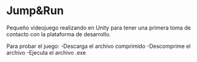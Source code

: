 # Jump&Run

Pequeño videojuego realizando en Unity para tener una primera toma de contacto con la plataforma de desarrollo.

Para probar el juego:
  -Descarga el archivo comprimido
  -Descomprime el archivo
  -Ejecuta el archivo .exe
  
